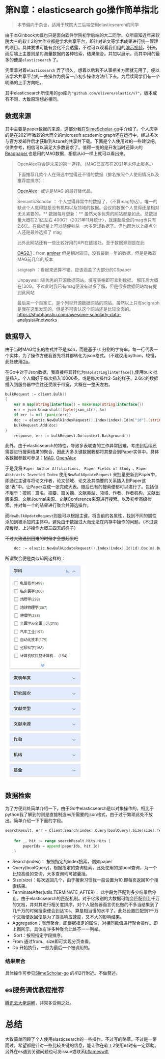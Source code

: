 # 第N章：elasticsearch go操作简单指北

> 本节偏向于杂谈，适用于软院大三后端使用elasticsearch的同学

由于本Ginbook大概也只是面向软件学院初学后端的大二同学。众所周知近年来软院大三的软工2的大作业都是学术共享平台，即针对论文等学术成果进行统一管理的项目。具体要求可能有变化不变透露，不过可以观看我们组的[演示视频](https://www.bilibili.com/video/BV1SF411B7fG)，~~引流~~。而后端上主要则是对海量数据的各种检索，结果聚合。并加以展示。而其中用的最多的便是`elasticsearch` 了。

凭借着对着`elasticsearch` 弄了很久，想着以后若不从事相关方面就无用了。便以该学术共享平台的一些操作为例留一点初步操作方法传下去。为后续同学们有一个明确的上手方向吧。

其中elasticsearch所使用的go库为`"github.com/olivere/elastic/v7"`，版本或有不同，大致原理想必相同。

## 数据来源

其中主要是paper数据的来源，这部分我在[SlimeScholar-go](https://github.com/BFlameSwift/SlimeScholar-Go#%E8%87%B4%E8%B0%A2)中介绍了。个人庆幸的是在2021年微软的大而全的microsoft academic graph还在运行中，经过多次与官方发邮件后才获取到Azure的共享并下载。下面是个人使用过的一些建议吧。仅供参考，相信可以满足大多数要求了。值得一提的是开发当时还算火的[Readpaper](https://readpaper.com/),也是用的MAG数据，相信从id一样上就可以看出来。

> OpenAlex将会是未来的第一选择。（MAG已宣布在2021年末停止服务。）
>
> 下面推荐几款个人在筛选中觉得还不错的数据（排名按照个人使用情况以及推荐度排序）：
>
> [OpenAlex](http://openalex.org/) : 或许是MAG 的最好替代品。
>
> SemanticScholar ： 个人觉得非常牛的数据了，（不算mag的话）。唯一的缺点个人觉得就是没有机构以及领域的数据。会议的数据个人觉得还是相对无关紧要的。** 数据每月更新：** 虽然大多优秀的网站都是如此。总数据量大概在2.1亿左右 400G?（2021年11月统计），就连超级全的mag也只有2.6亿。在数据量上可以随便秒杀一大多常规数据了。但也因为以上痛点个人还是最终选择了 mag
>
> 此外此网站还有一些比较好用的API在链接处。至于数据源则是在此
>
> [OAG2.1](https://www.aminer.cn/open-academic-graph)：from [aminer](https://www.aminer.cn/data/?nav=openData#Academic-Social-Network) 但是相对较旧，没有最新一年的数据。但是是微软MAG前几年的版本
>
> scigraph ：看起来还算不错。应该涵盖了大部分的CSpaper
>
> Unpaywall :较优秀的开源数据网站，填写表格即可拿到数据。 解压后大概在130G。不过此时我已有mag便没有过多了解，但是很多数据网站均有提到此网站
>
> 最后来一个百家汇，是个列举开源数据网站的网站，虽然以上只有scigraph是我在这里发现的，但是不可否认这个网站还是比较全面的。https://shubhanshu.com/awesome-scholarly-data-analysis/#networks	
>



## 数据导入

由于当时MAG给出的格式并不是json，而是基于`\t` 分割的字符串。每一行代表一个实体，为了操作方便我首先将其都转化为json格式。（不建议用python，较慢，此处使用[Go](https://github.com/BFlameSwift/SlimeScholar-Go/blob/master/scripts/parse_json.go)。

在Go中对于Json数据，我直接将其转化为`map[string]interface{}`,使用bulk 批量插入。个人偏好于每次插入10000条，或是每次操作2-5s的样子。2.6亿的数据插入到服务器中往往还受限于带宽，大概在一整天左右。

```go
bulkRequest := client.Bulk()
{
    var m map[string]interface{} = make(map[string]interface{})
	err = json.Unmarshal([]byte(json_str), &m)
	if err != nil {panic(err)}
	doc := elastic.NewBulkIndexRequest().Index(index).Id(m["id"].(string)).Doc(m)
    bulkRequest.Add(doc)
}
	response, err := bulkRequest.Do(context.Background())
```

此外，由于elasticsearch的特性，导致多表联查的工作异常困难。考虑到后续还需要进行搜索结果的聚合，因此大多关键数据我都将其整合到Paper实体中。具体各数据参数可参见：[MAG](https://docs.microsoft.com/en-us/academic-services/graph/reference-data-schema), [OpenAlex](https://docs.openalex.org/about-the-data)

于是我将 `Paper Author Affiliations、 Paper Fields of Study 、Paper Abstracts Inverted Index`  使用`NewBulkUpdateRequest` 来批量更新到Paper中，即通过主键与将论文作者，论文领域、论文及其摘要的关系插入到Paper这张“表”中。让Paper变成一张完成大表。随后已有的搜索便都可以进行了。包括但不限于：按照：篇名、摘要、篇关摘、文献类型、领域、作者、作者机构、文献出版来源、文献Journal来源、文献Conference来源进行搜索。以及初步高级检索。并对每一个的结果进行聚合并筛选操作。

而`NewBulkUpdateRequest`则是可以根据主键，将当前的各属性，找到不同的屬性添加到被添加的主体中。避免由于数据过大而无法在内存中操作的问题。（不过速度缓慢，上述操作大概三四天的样子）

~~不过大致遇到困难的时候才会想起来吧~~

```go
	doc := elastic.NewBulkUpdateRequest().Index(index).Id(id).Doc(m).DocAsUpsert(false)
```

所谓聚合便是类似知网这样的：

![image-20220428153741182](img/pn1-elasticsearch-basic-guide/image-20220428153741182.png)



## 数据检索

为了方便此处简单介绍一下，由于Go中elasticsearch是以对象操作的，相比于python我了解到的则是直接制造es所需要的json格式，由于过于繁琐此处不放出。简单介绍一下下面的字段。

```go
searchResult, err = Client.Search(index).Query(boolQuery).Size(size).TerminateAfter(utils.TERMINATE_AFTER).Aggregation("conference", conference_agg).Aggregation("journal", journal_id_agg).Aggregation("doctype", doc_type_agg).Aggregation("fields", fields_agg).Aggregation("publisher", publisher_agg).Aggregation("min_year", min_year_agg).Aggregation("max_year", max_year_agg).Sort("citation_count", ascending).From((page - 1) * size).Do(context.Background())

	for _, hit := range searchResult.Hits.Hits {
		paperIds = append(paperIds, hit.Id)
	}
```

* Search(index)： 按照指定的index搜索，例如paper
* Query(boolQuery)，根据指定的查询检索，此处使用的是bool查询，为一个比较高级的查询，大多查询均可被囊括。
* Size(size)：每次返回几个，由于搜索习惯我一般设置为10.即每页返回10个搜索结果。
* TerminateAfter(utils.TERMINATE_AFTER)： 此字段为匹配到多少结果后停止。由于elasticsearch的匹配机制。对于亿级别的大数据可能会匹配到上千万的文档，并对其进行相关度排序。对个人服务器而言优化做的不多当结果到了几千万的时候搜索便会到达10s，算是相当慢的水平了。此处设置匹配到1千万个文档便返回便是为了提高响应速度，又不大的影响结果。
* Aggregation：表示聚合，即根据指定的属性，对相同数值进行聚合操作。即上图所示。具体有许多种聚合此处不一一列举。
* .Sort：按照指定字段排序。
* From 通过from、size即可实现分页查看。
* Do 开始执行，一般为最后一个被调用的。





### 结果聚合

具体操作可参见[SlimeScholar-go](https://github.com/BFlameSwift/SlimeScholar-Go/blob/master/service/my_elasticsearch.go) 的412行附近。不做赘述。





## es服务调优教程推荐

[腾讯云大佬讲解](https://cloud.tencent.com/developer/article/1896412?from=article.detail.1357698)，非常多受用之处。





# 总结

大致简单回顾了个人使用elasticsearch的一些操作。不过写的略草。不过是一带而过。希望都是针对一些比较关键的信息，能让你在软工2使用es时有一定帮助。另外在es遇到关键问题也可发issue或联系[bflameswift](https://github.com/BFlameSwift) 
